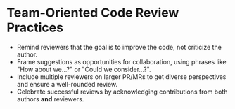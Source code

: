 # Team-Oriented Code Review Practices

* Remind reviewers that the goal is to improve the code, not criticize the author.
* Frame suggestions as opportunities for collaboration, using phrases like "How about we…?" or "Could we consider…?".
* Include multiple reviewers on larger PR/MRs to get diverse perspectives and ensure a well-rounded review.
* Celebrate successful reviews by acknowledging contributions from both authors **and** reviewers.
